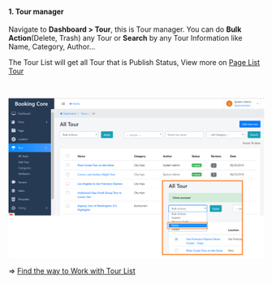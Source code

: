 <h4>1. Tour manager</h4>
<p>Navigate to <strong>Dashboard &gt; Tour</strong>, this is Tour manager. You can do <strong>Bulk Action</strong>(Delete, Trash) any Tour or <strong>Search</strong> by any Tour Information like Name, Category, Author...</p>
<p>The Tour List will get all Tour that is Publish Status, View more on <a href="https://www.bookingcore.org/tour" target="_blank" rel="noopener">Page List Tour</a></p>
<p>&nbsp;</p>
<p><img src="/assets/images/aeea55f24ea710aaa889e680d9469fa0.png" /></p>
<p>=&gt; <a href="http://docs.bookingcore.org/#section-tour" target="_blank" rel="noopener">Find the way to Work with Tour List</a></p>